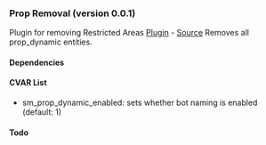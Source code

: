### Prop Removal (version 0.0.1)
Plugin for removing Restricted Areas
[Plugin](plugins/prop_dynamic.smx?raw=true) - [Source](scripting/prop_dynamic.sp)
Removes all prop_dynamic entities.
#### Dependencies
#### CVAR List
 * sm_prop_dynamic_enabled: sets whether bot naming is enabled (default: 1)
#### Todo

